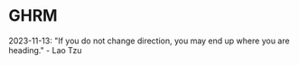 # GHRM

2023-11-13: "If you do not change direction, you may end up where you are heading." - Lao Tzu